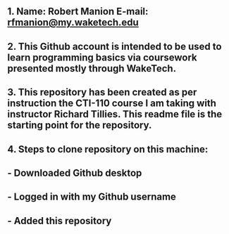 ## 1. Name: Robert Manion E-mail: rfmanion@my.waketech.edu
## 2. This Github account is intended to be used to learn programming basics via coursework presented mostly through WakeTech. 
## 3. This repository has been created as per instruction the CTI-110 course I am taking with instructor Richard Tillies. This readme file is the starting point for the repository.
## 4. Steps to clone repository on this machine:
## - Downloaded Github desktop
## - Logged in with my Github username
## - Added this repository
